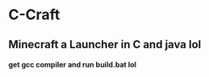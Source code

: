 # C-Craft
<h2>Minecraft a Launcher in C and java lol</h2>
<h4>get gcc compiler and run build.bat lol</h4>

